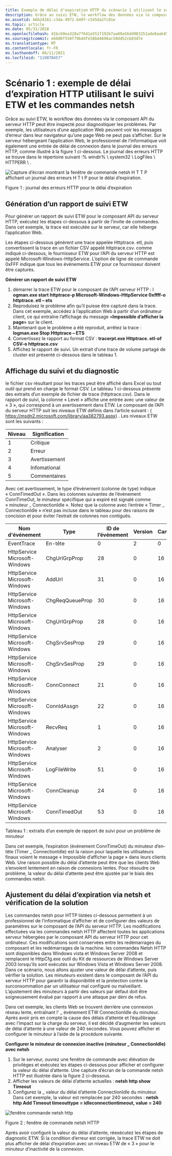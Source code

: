 ```yaml
---
title: Exemple de délai d’expiration HTTP du scénario 1 utilisant le suivi ETW et les commandes netsh
description: Grâce au suivi ETW, le workflow des données via le composant API du serveur HTTP peut être inspecté pour diagnostiquer les problèmes.
ms.assetid: b6b24161-c3da-4972-b49f-c545da2fc81e
ms.topic: article
ms.date: 05/31/2018
ms.openlocfilehash: 41bcb9ea328a77641e551f192b7aa89a56dd983251ade8aab45e68251a82458d
ms.sourcegitcommit: e6600f550f79bddfe58bd4696ac50dd52cb03d7e
ms.translationtype: MT
ms.contentlocale: fr-FR
ms.lasthandoff: 08/11/2021
ms.locfileid: "119870457"
---
```

# <a name="scenario-1-http-timeout-example-using-etw-tracing-and-netsh-commands"></a>Scénario 1 : exemple de délai d’expiration HTTP utilisant le suivi ETW et les commandes netsh

Grâce au suivi ETW, le workflow des données via le composant API du serveur HTTP peut être inspecté pour diagnostiquer les problèmes. Par exemple, les utilisateurs d’une application Web peuvent voir les messages d’erreur dans leur navigateur qu’une page Web ne peut pas s’afficher. Sur le serveur hébergeant l’application Web, le professionnel de l’informatique voit également une entrée de délai de connexion dans le journal des erreurs HTTP, comme illustré à la figure 1 ci-dessous. Le journal des erreurs HTTP se trouve dans le répertoire suivant :% windir% \\ system32 \\ LogFiles \\ HTTPERR \\ .

![Capture d’écran montrant la fenêtre de commande netsh H T T P affichant un journal des erreurs H T t P pour le délai d’expiration.](images/httperrorlog.png)

Figure 1 : journal des erreurs HTTP pour le délai d’expiration

## <a name="generating-an-etw-trace-report"></a>Génération d’un rapport de suivi ETW

Pour générer un rapport de suivi ETW pour le composant API du serveur HTTP, exécutez les étapes ci-dessous à partir de l’invite de commandes. Dans cet exemple, la trace est exécutée sur le serveur, car elle héberge l’application Web.

Les étapes ci-dessous génèrent une trace appelée Httptrace. etl, puis convertissent la trace en un fichier CSV appelé httptrace.csv. comme indiqué ci-dessous, le fournisseur ETW pour l’API du serveur HTTP est appelé Microsoft-Windows-HttpService. L’option de ligne de commande 0xFFF indique que tous les événements ETW pour ce fournisseur doivent être capturés.

**Générer un rapport de suivi ETW**

1.  démarrer la trace ETW pour le composant de l’API serveur HTTP : l **ogman.exe start httptrace-p Microsoft-Windows-HttpService 0xffff-o httptrace. etl – ets**
2.  Reproduisez le problème afin qu’il puisse être capturé dans la trace. Dans cet exemple, accédez à l’application Web à partir d’un ordinateur client, ce qui entraîne l’affichage du message «**Impossible d’afficher la page**» sur le client.
3.  Maintenant que le problème a été reproduit, arrêtez la trace : **logman.exe Stop Httptrace – ETS**
4.  Convertissez le rapport au format CSV : **tracerpt.exe Httptrace. etl-of CSV-o httptrace.csv**
5.  Affichez le rapport de suivi. Un extrait d’une trace de volume partagé de cluster est présenté ci-dessous dans le tableau 1.

## <a name="viewing-the-trace-and-diagnosing"></a>Affichage du suivi et du diagnostic

le fichier csv résultant pour les traces peut être affiché dans Excel ou tout outil qui prend en charge le format CSV. Le tableau 1 ci-dessous présente des extraits d’un exemple de fichier de trace (httptrace.csv). Dans le rapport de suivi, la colonne « Level » affiche une entrée avec une valeur de « 3 », qui correspond à un avertissement dans ETW. Le composant de l’API du serveur HTTP suit les niveaux ETW définis dans l’article suivant : ( https://msdn2.microsoft.com/library/aa382793.aspx) . Les niveaux ETW sont les suivants :



| Niveau | Signification      |
|-------|--------------|
| 1     | Critique     |
| 2     | Erreur        |
| 3     | Avertissement      |
| 4     | Infomational |
| 5     | Commentaires      |



 

Avec cet avertissement, le type d’événement (colonne de type) indique « ConnTimedOut ». Dans les colonnes suivantes de l’événement ConnTimeOut, le minuteur spécifique qui a expiré est signalé comme « minuteur \_ ConnectionIdle ». Notez que la colonne avec l’entrée « Timer \_ ConnectionIdle » n’est pas incluse dans le tableau pour des raisons de concision et pour éviter l’extrait de colonnes non contiguës.



| Nom d'événement                    | Type            | ID de l’événement | Version | Canal | Niveau |
|-------------------------------|-----------------|----------|---------|---------|-------|
| EventTrace                    | En-tête          | 0        | 2       | 0       | 0     |
| HttpService Microsoft-Windows | ChgUrlGrpProp   | 28       | 0       | 16      | 4     |
| HttpService Microsoft-Windows | AddUrl          | 31       | 0       | 16      | 4     |
| HttpService Microsoft-Windows | ChgReqQueueProp | 30       | 0       | 16      | 4     |
| HttpService Microsoft-Windows | ChgUrlGrpProp   | 28       | 0       | 16      | 4     |
| HttpService Microsoft-Windows | ChgSrvSesProp   | 29       | 0       | 16      | 4     |
| HttpService Microsoft-Windows | ChgSrvSesProp   | 29       | 0       | 16      | 4     |
| HttpService Microsoft-Windows | ConnConnect     | 21       | 0       | 16      | 4     |
| HttpService Microsoft-Windows | ConnIdAssgn     | 22       | 0       | 16      | 4     |
| HttpService Microsoft-Windows | RecvReq         | 1        | 0       | 16      | 4     |
| HttpService Microsoft-Windows | Analyser           | 2        | 0       | 16      | 4     |
| HttpService Microsoft-Windows | LogFileWrite    | 51       | 0       | 16      | 4     |
| HttpService Microsoft-Windows | ConnCleanup     | 24       | 0       | 16      | 4     |
| HttpService Microsoft-Windows | ConnTimedOut    | 53       | 0       | 16      | 3     |



 

Tableau 1 : extraits d’un exemple de rapport de suivi pour un problème de minuteur

Dans cet exemple, l’expiration (événement ConnTimeOut) du minuteur d’en-tête (Timer \_ ConnectionIdle) est la raison pour laquelle les utilisateurs finaux voient le message « Impossible d’afficher la page » dans leurs clients Web. Une raison possible du délai d’attente peut être que les clients Web s’envoient lentement en raison de connexions lentes. Pour résoudre ce problème, la valeur du délai d’attente peut être ajustée par le biais des commandes netsh.

## <a name="adjusting-timeout-through-netsh-and-verifying-the-solution"></a>Ajustement du délai d’expiration via netsh et vérification de la solution

Les commandes netsh pour HTTP listées ci-dessous permettent à un professionnel de l’informatique d’afficher et de configurer des valeurs de paramètres sur le composant de l’API du serveur HTTP. Les modifications effectuées via les commandes netsh HTTP affectent toutes les applications serveur hébergées par le composant API du serveur HTTP pour cet ordinateur. Ces modifications sont conservées entre les redémarrages du composant et les redémarrages de la machine. les commandes Netsh HTTP sont disponibles dans Windows vista et Windows Server 2008 et remplacent le HttpCfg.exe outil du Kit de ressources de Windows Server 2003 lorsqu’ils sont exécutés sur Windows Vista et Windows Server 2008. Dans ce scénario, nous allons ajuster une valeur de délai d’attente, puis vérifier la solution. Les minuteurs existent dans le composant de l’API du serveur HTTP pour garantir la disponibilité et la protection contre la surconsommation par un utilisateur mal configuré ou malveillant. L’ajustement des minuteurs à partir des valeurs par défaut doit être soigneusement évalué par rapport à une attaque par déni de refus.

Dans cet exemple, les clients Web se trouvent derrière une connexion réseau lente, entraînant l' \_ événement ETW ConnectionIdle du minuteur. Après avoir pris en compte la cause des délais d’attente et l’équilibrage avec l’impact sur la charge du serveur, il est décidé d’augmenter les valeurs de délai d’attente à une valeur de 240 secondes. Vous pouvez afficher et configurer le minuteur à l’aide de la procédure suivante.

**Configurer le minuteur de connexion inactive (minuteur \_ ConnectionIdle) avec netsh**

1.  Sur le serveur, ouvrez une fenêtre de commande avec élévation de privilèges et exécutez les étapes ci-dessous pour afficher et configurer la valeur du délai d’attente. Une capture d’écran de la commande netsh HTTP est illustrée dans la figure 2 ci-dessous.
2.  Afficher les valeurs de délai d’attente actuelles : **netsh http show Timeout**
3.  Configurez la \_ valeur du délai d’attente ConnectionIdle du minuteur. Dans cet exemple, la valeur est remplacée par 240 secondes : **netsh http Add Timeout timeouttype = idleconnectiontimeout, value = 240**

![fenêtre commande netsh http](images/netshhttpcommand.png)

Figure 2 : fenêtre de commande netsh HTTP

Après avoir configuré la valeur du délai d’attente, réexécutez les étapes de diagnostic ETW. Si la condition d’erreur est corrigée, la trace ETW ne doit plus afficher de délai d’expiration avec un niveau ETW de « 3 » pour le minuteur d’inactivité de la connexion.

 

 




